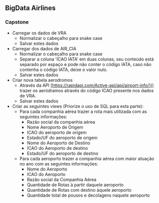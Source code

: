 ## BigData Airlines

### Capstone

- Carregar os dados de VRA
  - Normalizar o cabeçalho para snake case
  - Salvar estes dados
- Carregar dos dados de AIR_CIA
  - Normalizar o cabeçalho para snake case
  - Separar a coluna 'ICAO IATA' em duas colunas, seu conteúdo está separado por espaço e pode não conter o código IATA, caso não contenha o código IATA, deixe o valor nulo.
  - Salvar estes dados
- Criar nova tabela aerodromos
  - Através da API [https://rapidapi.com/Active-api/api/airport-info/]() trazer os aeródramos através do código ICAO presente nos dados de VRA.
  - Salvar estes dados
- Criar as seguintes views (Priorize o uso de SQL para esta parte):
  - Para cada companhia aérea trazer a rota mais utilizada com as seguintes informações:
    - Razão social da companhia aérea
    - Nome Aeroporto de Origem
    - ICAO do aeroporto de origem
    - Estado/UF do aeroporto de origem
    - Nome do Aeroporto de Destino
    - ICAO do Aeroporto de destino
    - Estado/UF do aeroporto de destino
  - Para cada aeroporto trazer a companhia aérea com maior atuação no ano com as seguintes informações:
    - Nome do Aeroporto
    - ICAO do Aeroporto
    - Razão social da Companhia Aérea
    - Quantidade de Rotas à partir daquele aeroporto
    - Quantidade de Rotas com destino àquele aeroporto
    - Quantidade total de pousos e decolagens naquele aeroporto